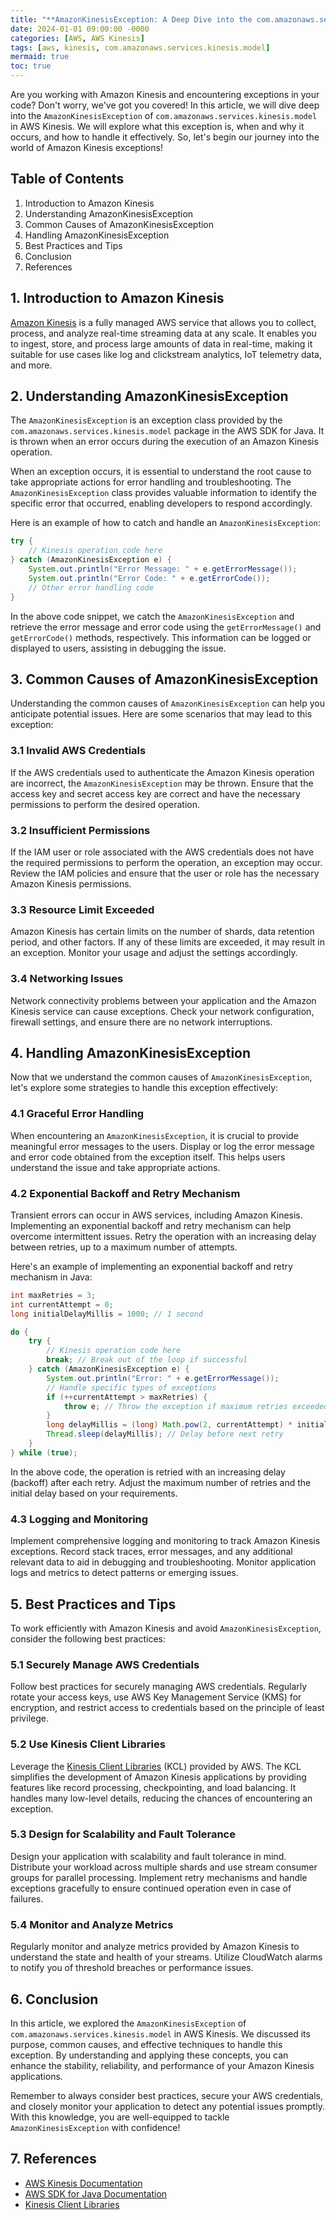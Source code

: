 ```yaml
---
title: "**AmazonKinesisException: A Deep Dive into the com.amazonaws.services.kinesis.model Exception in AWS Kinesis**"
date: 2024-01-01 09:00:00 -0000
categories: [AWS, AWS Kinesis]
tags: [aws, kinesis, com.amazonaws.services.kinesis.model]
mermaid: true
toc: true
---
```



Are you working with Amazon Kinesis and encountering exceptions in your code? Don't worry, we've got you covered! In this article, we will dive deep into the `AmazonKinesisException` of `com.amazonaws.services.kinesis.model` in AWS Kinesis. We will explore what this exception is, when and why it occurs, and how to handle it effectively. So, let's begin our journey into the world of Amazon Kinesis exceptions!

## Table of Contents
1. Introduction to Amazon Kinesis
2. Understanding AmazonKinesisException
3. Common Causes of AmazonKinesisException
4. Handling AmazonKinesisException
5. Best Practices and Tips
6. Conclusion
7. References

## 1. Introduction to Amazon Kinesis
[Amazon Kinesis](https://aws.amazon.com/kinesis/) is a fully managed AWS service that allows you to collect, process, and analyze real-time streaming data at any scale. It enables you to ingest, store, and process large amounts of data in real-time, making it suitable for use cases like log and clickstream analytics, IoT telemetry data, and more.

## 2. Understanding AmazonKinesisException

The `AmazonKinesisException` is an exception class provided by the `com.amazonaws.services.kinesis.model` package in the AWS SDK for Java. It is thrown when an error occurs during the execution of an Amazon Kinesis operation.

When an exception occurs, it is essential to understand the root cause to take appropriate actions for error handling and troubleshooting. The `AmazonKinesisException` class provides valuable information to identify the specific error that occurred, enabling developers to respond accordingly.

Here is an example of how to catch and handle an `AmazonKinesisException`:

```java
try {
    // Kinesis operation code here
} catch (AmazonKinesisException e) {
    System.out.println("Error Message: " + e.getErrorMessage());
    System.out.println("Error Code: " + e.getErrorCode());
    // Other error handling code
}
```

In the above code snippet, we catch the `AmazonKinesisException` and retrieve the error message and error code using the `getErrorMessage()` and `getErrorCode()` methods, respectively. This information can be logged or displayed to users, assisting in debugging the issue.

## 3. Common Causes of AmazonKinesisException

Understanding the common causes of `AmazonKinesisException` can help you anticipate potential issues. Here are some scenarios that may lead to this exception:

### 3.1 Invalid AWS Credentials
If the AWS credentials used to authenticate the Amazon Kinesis operation are incorrect, the `AmazonKinesisException` may be thrown. Ensure that the access key and secret access key are correct and have the necessary permissions to perform the desired operation.

### 3.2 Insufficient Permissions
If the IAM user or role associated with the AWS credentials does not have the required permissions to perform the operation, an exception may occur. Review the IAM policies and ensure that the user or role has the necessary Amazon Kinesis permissions.

### 3.3 Resource Limit Exceeded
Amazon Kinesis has certain limits on the number of shards, data retention period, and other factors. If any of these limits are exceeded, it may result in an exception. Monitor your usage and adjust the settings accordingly.

### 3.4 Networking Issues
Network connectivity problems between your application and the Amazon Kinesis service can cause exceptions. Check your network configuration, firewall settings, and ensure there are no network interruptions.

## 4. Handling AmazonKinesisException

Now that we understand the common causes of `AmazonKinesisException`, let's explore some strategies to handle this exception effectively:

### 4.1 Graceful Error Handling
When encountering an `AmazonKinesisException`, it is crucial to provide meaningful error messages to the users. Display or log the error message and error code obtained from the exception itself. This helps users understand the issue and take appropriate actions.

### 4.2 Exponential Backoff and Retry Mechanism
Transient errors can occur in AWS services, including Amazon Kinesis. Implementing an exponential backoff and retry mechanism can help overcome intermittent issues. Retry the operation with an increasing delay between retries, up to a maximum number of attempts.

Here's an example of implementing an exponential backoff and retry mechanism in Java:

```java
int maxRetries = 3;
int currentAttempt = 0;
long initialDelayMillis = 1000; // 1 second

do {
    try {
        // Kinesis operation code here
        break; // Break out of the loop if successful
    } catch (AmazonKinesisException e) {
        System.out.println("Error: " + e.getErrorMessage());
        // Handle specific types of exceptions
        if (++currentAttempt > maxRetries) {
            throw e; // Throw the exception if maximum retries exceeded
        }
        long delayMillis = (long) Math.pow(2, currentAttempt) * initialDelayMillis;
        Thread.sleep(delayMillis); // Delay before next retry
    }
} while (true);
```

In the above code, the operation is retried with an increasing delay (backoff) after each retry. Adjust the maximum number of retries and the initial delay based on your requirements.

### 4.3 Logging and Monitoring
Implement comprehensive logging and monitoring to track Amazon Kinesis exceptions. Record stack traces, error messages, and any additional relevant data to aid in debugging and troubleshooting. Monitor application logs and metrics to detect patterns or emerging issues.

## 5. Best Practices and Tips

To work efficiently with Amazon Kinesis and avoid `AmazonKinesisException`, consider the following best practices:

### 5.1 Securely Manage AWS Credentials
Follow best practices for securely managing AWS credentials. Regularly rotate your access keys, use AWS Key Management Service (KMS) for encryption, and restrict access to credentials based on the principle of least privilege.

### 5.2 Use Kinesis Client Libraries
Leverage the [Kinesis Client Libraries](https://aws.amazon.com/kinesis/data-streams/kinesis-agent/) (KCL) provided by AWS. The KCL simplifies the development of Amazon Kinesis applications by providing features like record processing, checkpointing, and load balancing. It handles many low-level details, reducing the chances of encountering an exception.

### 5.3 Design for Scalability and Fault Tolerance
Design your application with scalability and fault tolerance in mind. Distribute your workload across multiple shards and use stream consumer groups for parallel processing. Implement retry mechanisms and handle exceptions gracefully to ensure continued operation even in case of failures.

### 5.4 Monitor and Analyze Metrics
Regularly monitor and analyze metrics provided by Amazon Kinesis to understand the state and health of your streams. Utilize CloudWatch alarms to notify you of threshold breaches or performance issues.

## 6. Conclusion

In this article, we explored the `AmazonKinesisException` of `com.amazonaws.services.kinesis.model` in AWS Kinesis. We discussed its purpose, common causes, and effective techniques to handle this exception. By understanding and applying these concepts, you can enhance the stability, reliability, and performance of your Amazon Kinesis applications.

Remember to always consider best practices, secure your AWS credentials, and closely monitor your application to detect any potential issues promptly. With this knowledge, you are well-equipped to tackle `AmazonKinesisException` with confidence!

## 7. References

- [AWS Kinesis Documentation](https://docs.aws.amazon.com/kinesis/index.html)
- [AWS SDK for Java Documentation](https://docs.aws.amazon.com/sdk-for-java/index.html)
- [Kinesis Client Libraries](https://aws.amazon.com/kinesis/data-streams/kinesis-agent/)